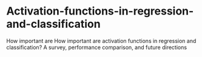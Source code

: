 # Activation-functions-in-regression-and-classification
How important are How important are activation functions in regression and classification? A survey, performance comparison, and future directions
